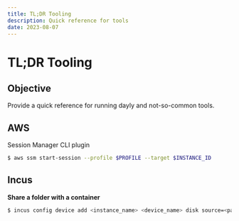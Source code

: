 ```yaml
---
title: TL;DR Tooling
description: Quick reference for tools
date: 2023-08-07
---
```


# TL;DR Tooling

## Objective

Provide a quick reference for running dayly and not-so-common tools.

## AWS

Session Manager CLI plugin

```bash
$ aws ssm start-session --profile $PROFILE --target $INSTANCE_ID
```

## Incus
**Share a folder with a container**
```bash
$ incus config device add <instance_name> <device_name> disk source=<path_on_host> path=<path_in_instance>
```
